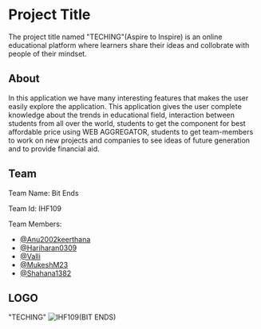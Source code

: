 
# Project Title

The project title named "TECHING"(Aspire to Inspire) is an online educational platform where learners share their ideas and collobrate with people of their mindset. 


## About
In this application we have many interesting features that makes the 
user easily explore the application. This application gives the 
user complete knowledge about the trends in educational field, interaction
between students from all over the world, students to get the component 
for best affordable price using WEB AGGREGATOR, students to get team-members to work on 
new projects and companies to see ideas of future generation and to provide
financial aid.
## Team

Team Name: Bit Ends

Team Id: IHF109

Team Members:

- [@Anu2002keerthana](https://github.com/Anu2002keerthana)
- [@Hariharan0309](https://github.com/Hariharan0309)
- [@Valli](https://github.com/Valli-Suresh)
- [@MukeshM23](https://github.com/MukeshM23)
- [@Shahana1382](https://github.com/Shahana1382)


## LOGO

  "TECHING" ![IHF109(BIT ENDS)](https://user-images.githubusercontent.com/91284820/186918307-71fd2774-9146-427c-9d36-1dbc11f67e84.png)

